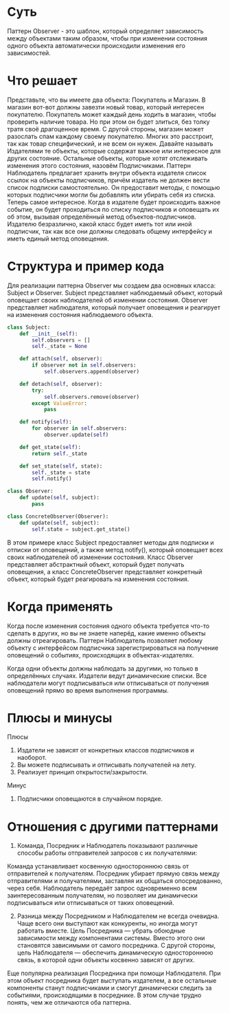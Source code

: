 # Суть

Паттерн Observer - это шаблон, который определяет зависимость между объектами таким образом, чтобы при изменении состояния одного объекта автоматически происходили изменения его зависимостей.

# Что решает

Представьте, что вы имеете два объекта: Покупатель и Магазин. В магазин вот-вот должны завезти новый товар, который интересен покупателю.
Покупатель может каждый день ходить в магазин, чтобы проверить наличие товара. Но при этом он будет злиться, без толку тратя своё драгоценное время.
С другой стороны, магазин может разослать спам каждому своему покупателю. Многих это расстроит, так как товар специфический, и не всем он нужен.
Давайте называть Издателями те объекты, которые содержат важное или интересное для других состояние. Остальные объекты, которые хотят отслеживать изменения этого состояния, назовём Подписчиками.
Паттерн Наблюдатель предлагает хранить внутри объекта издателя список ссылок на объекты подписчиков, причём издатель не должен вести список подписки самостоятельно. Он предоставит методы, с помощью которых подписчики могли бы добавлять или убирать себя из списка.
Теперь самое интересное. Когда в издателе будет происходить важное событие, он будет проходиться по списку подписчиков и оповещать их об этом, вызывая определённый метод объектов-подписчиков.
Издателю безразлично, какой класс будет иметь тот или иной подписчик, так как все они должны следовать общему интерфейсу и иметь единый метод оповещения.

# Структура и пример кода

Для реализации паттерна Observer мы создаем два основных класса: Subject и Observer. Subject представляет наблюдаемый объект, который оповещает своих наблюдателей об изменении состояния. Observer представляет наблюдателя, который получает оповещения и реагирует на изменения состояния наблюдаемого объекта.

```py
class Subject:
    def __init__(self):
        self.observers = []
        self._state = None

    def attach(self, observer):
        if observer not in self.observers:
            self.observers.append(observer)

    def detach(self, observer):
        try:
            self.observers.remove(observer)
        except ValueError:
            pass

    def notify(self):
        for observer in self.observers:
            observer.update(self)

    def get_state(self):
        return self._state

    def set_state(self, state):
        self._state = state
        self.notify()

class Observer:
    def update(self, subject):
        pass

class ConcreteObserver(Observer):
    def update(self, subject):
        self.state = subject.get_state()
```

В этом примере класс Subject предоставляет методы для подписки и отписки от оповещений, а также метод notify(), который оповещает всех своих наблюдателей об изменении состояния. Класс Observer представляет абстрактный объект, который будет получать оповещения, а класс ConcreteObserver представляет конкретный объект, который будет реагировать на изменения состояния.

# Когда применять

Когда после изменения состояния одного объекта требуется что-то сделать в других, но вы не знаете наперёд, какие именно объекты должны отреагировать.
Паттерн Наблюдатель позволяет любому объекту с интерфейсом подписчика зарегистрироваться на получение оповещений о событиях, происходящих в объектах-издателях.

Когда одни объекты должны наблюдать за другими, но только в определённых случаях.
Издатели ведут динамические списки. Все наблюдатели могут подписываться или отписываться от получения оповещений прямо во время выполнения программы.

# Плюсы и минусы

Плюсы

1. Издатели не зависят от конкретных классов подписчиков и наоборот.
2. Вы можете подписывать и отписывать получателей на лету.
3. Реализует принцип открытости/закрытости.

Минус

1. Подписчики оповещаются в случайном порядке.

# Отношения с другими паттернами

1. Команда, Посредник и Наблюдатель показывают различные способы работы отправителей запросов с их получателями:

Команда устанавливает косвенную одностороннюю связь от отправителей к получателям.
Посредник убирает прямую связь между отправителями и получателями, заставляя их общаться опосредованно, через себя.
Наблюдатель передаёт запрос одновременно всем заинтересованным получателям, но позволяет им динамически подписываться или отписываться от таких оповещений.

2. Разница между Посредником и Наблюдателем не всегда очевидна. Чаще всего они выступают как конкуренты, но иногда могут работать вместе.
   Цель Посредника — убрать обоюдные зависимости между компонентами системы. Вместо этого они становятся зависимыми от самого посредника. С другой стороны, цель Наблюдателя — обеспечить динамическую одностороннюю связь, в которой одни объекты косвенно зависят от других.

Еще популярна реализация Посредника при помощи Наблюдателя. При этом объект посредника будет выступать издателем, а все остальные компоненты станут подписчиками и смогут динамически следить за событиями, происходящими в посреднике. В этом случае трудно понять, чем же отличаются оба паттерна.
